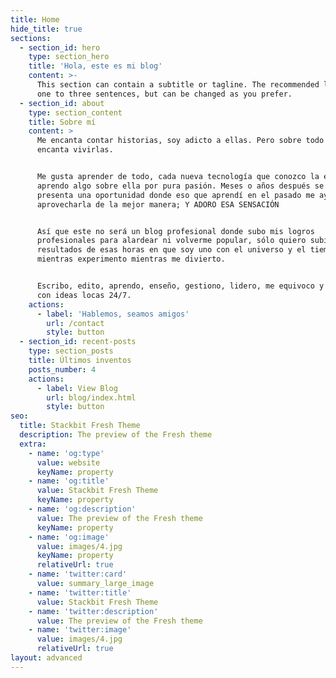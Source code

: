 ```yaml
---
title: Home
hide_title: true
sections:
  - section_id: hero
    type: section_hero
    title: 'Hola, este es mi blog'
    content: >-
      This section can contain a subtitle or tagline. The recommended length is
      one to three sentences, but can be changed as you prefer.
  - section_id: about
    type: section_content
    title: Sobre mí
    content: >
      Me encanta contar historias, soy adicto a ellas. Pero sobre todo me
      encanta vivirlas.


      Me gusta aprender de todo, cada nueva tecnología que conozco la exploro y
      aprendo algo sobre ella por pura pasión. Meses o años después se me
      presenta una oportunidad donde eso que aprendí en el pasado me ayuda a
      aprovecharla de la mejor manera; Y ADORO ESA SENSACIÓN


      Así que este no será un blog profesional donde subo mis logros
      profesionales para alardear ni volverme popular, sólo quiero subir los
      resultados de esas horas en que soy uno con el universo y el tiempo vuelva
      mientras experimento mientras me divierto.


      Escribo, edito, aprendo, enseño, gestiono, lidero, me equivoco y sorprendo
      con ideas locas 24/7.
    actions:
      - label: 'Hablemos, seamos amigos'
        url: /contact
        style: button
  - section_id: recent-posts
    type: section_posts
    title: Últimos inventos
    posts_number: 4
    actions:
      - label: View Blog
        url: blog/index.html
        style: button
seo:
  title: Stackbit Fresh Theme
  description: The preview of the Fresh theme
  extra:
    - name: 'og:type'
      value: website
      keyName: property
    - name: 'og:title'
      value: Stackbit Fresh Theme
      keyName: property
    - name: 'og:description'
      value: The preview of the Fresh theme
      keyName: property
    - name: 'og:image'
      value: images/4.jpg
      keyName: property
      relativeUrl: true
    - name: 'twitter:card'
      value: summary_large_image
    - name: 'twitter:title'
      value: Stackbit Fresh Theme
    - name: 'twitter:description'
      value: The preview of the Fresh theme
    - name: 'twitter:image'
      value: images/4.jpg
      relativeUrl: true
layout: advanced
---
```

